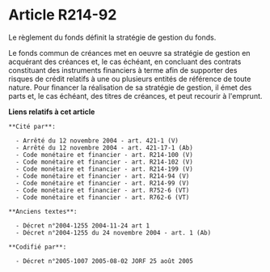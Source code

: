 # Article R214-92

Le règlement du fonds définit la stratégie de gestion du fonds.

Le fonds commun de créances met en oeuvre sa stratégie de gestion en acquérant des créances et, le cas échéant, en concluant
des contrats constituant des instruments financiers à terme afin de supporter des risques de crédit relatifs à une ou
plusieurs entités de référence de toute nature. Pour financer la réalisation de sa stratégie de gestion, il émet des parts
et, le cas échéant, des titres de créances, et peut recourir à l'emprunt.

**Liens relatifs à cet article**

	**Cité par**:

	  - Arrêté du 12 novembre 2004 - art. 421-1 (V)
	  - Arrêté du 12 novembre 2004 - art. 421-17-1 (Ab)
	  - Code monétaire et financier - art. R214-100 (V)
	  - Code monétaire et financier - art. R214-102 (V)
	  - Code monétaire et financier - art. R214-199 (V)
	  - Code monétaire et financier - art. R214-94 (V)
	  - Code monétaire et financier - art. R214-99 (V)
	  - Code monétaire et financier - art. R752-6 (VT)
	  - Code monétaire et financier - art. R762-6 (VT)

	**Anciens textes**:

	  - Décret n°2004-1255 2004-11-24 art 1
	  - Décret n°2004-1255 du 24 novembre 2004 - art. 1 (Ab)

	**Codifié par**:

	  - Décret n°2005-1007 2005-08-02 JORF 25 août 2005
